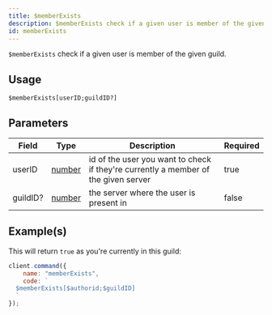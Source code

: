 ```yaml
---
title: $memberExists
description: $memberExists check if a given user is member of the given guild.
id: memberExists
---
```


`$memberExists` check if a given user is member of the given guild.

## Usage

```aoi
$memberExists[userID;guildID?]
```

## Parameters

| Field    | Type                                                                                              | Description                                                                        | Required |
| -------- | ------------------------------------------------------------------------------------------------- | ---------------------------------------------------------------------------------- | -------- |
| userID   | [number](https://developer.mozilla.org/en-US/docs/Web/JavaScript/Reference/Global_Objects/Number) | id of the user you want to check if they're currently a member of the given server | true     |
| guildID? | [number](https://developer.mozilla.org/en-US/docs/Web/JavaScript/Reference/Global_Objects/Number) | the server where the user is present in                                            | false    |

## Example(s)

This will return `true` as you're currently in this guild:

```javascript
client.command({
    name: "memberExists",
    code: `
  $memberExists[$authorid;$guildID]
  `
});
```
